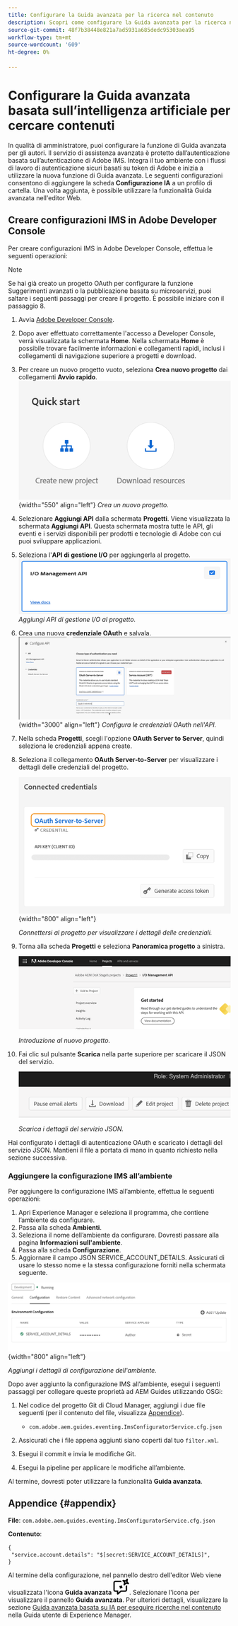 ```yaml
---
title: Configurare la Guida avanzata per la ricerca nel contenuto
description: Scopri come configurare la Guida avanzata per la ricerca nel contenuto
source-git-commit: 48f7b38448e821a7ad5931a685dedc95303aea95
workflow-type: tm+mt
source-wordcount: '609'
ht-degree: 0%

---
```



# Configurare la Guida avanzata basata sull’intelligenza artificiale per cercare contenuti

In qualità di amministratore, puoi configurare la funzione di Guida avanzata per gli autori. Il servizio di assistenza avanzata è protetto dall’autenticazione basata sull’autenticazione di Adobe IMS. Integra il tuo ambiente con i flussi di lavoro di autenticazione sicuri basati su token di Adobe e inizia a utilizzare la nuova funzione di Guida avanzata. Le seguenti configurazioni consentono di aggiungere la scheda **Configurazione IA** a un profilo di cartella. Una volta aggiunta, è possibile utilizzare la funzionalità Guida avanzata nell&#39;editor Web.

## Creare configurazioni IMS in Adobe Developer Console

Per creare configurazioni IMS in Adobe Developer Console, effettua le seguenti operazioni:

>[!NOTE]
>
>Se hai già creato un progetto OAuth per configurare la funzione Suggerimenti avanzati o la pubblicazione basata su microservizi, puoi saltare i seguenti passaggi per creare il progetto. È possibile iniziare con il passaggio 8.

1. Avvia [Adobe Developer Console](https://developer.adobe.com/console).
1. Dopo aver effettuato correttamente l&#39;accesso a Developer Console, verrà visualizzata la schermata **Home**. Nella schermata **Home** è possibile trovare facilmente informazioni e collegamenti rapidi, inclusi i collegamenti di navigazione superiore a progetti e download.
1. Per creare un nuovo progetto vuoto, seleziona **Crea nuovo progetto** dai collegamenti **Avvio rapido**.
   ![Collegamenti rapidi](assets/conf-ss-quick-start.png) {width="550" align="left"}
   *Crea un nuovo progetto.*

1. Selezionare **Aggiungi API** dalla schermata **Progetti**.  Viene visualizzata la schermata **Aggiungi API**. Questa schermata mostra tutte le API, gli eventi e i servizi disponibili per prodotti e tecnologie di Adobe con cui puoi sviluppare applicazioni.

1. Seleziona l&#39;**API di gestione I/O** per aggiungerla al progetto.
   ![API di gestione IO](assets/confi-ss-io-management.png)
   *Aggiungi API di gestione I/O al progetto.*

1. Crea una nuova **credenziale OAuth** e salvala.
   ![Riquadro credenziali OAuth nella configurazione API](assets/conf-ss-OAuth-credential.png) {width="3000" align="left"}
   *Configura le credenziali OAuth nell&#39;API.*

1. Nella scheda **Progetti**, scegli l&#39;opzione **OAuth Server to Server**, quindi seleziona le credenziali appena create.

1. Seleziona il collegamento **OAuth Server-to-Server** per visualizzare i dettagli delle credenziali del progetto.

   ![credenziali connesse](assets/conf-ss-connected-credentials.png) {width="800" align="left"}

   *Connettersi al progetto per visualizzare i dettagli delle credenziali.*

1. Torna alla scheda **Progetti** e seleziona **Panoramica progetto** a sinistra.

   <img src="assets/project-overview.png" alt="panoramica del progetto" width="500">

   *Introduzione al nuovo progetto.*

1. Fai clic sul pulsante **Scarica** nella parte superiore per scaricare il JSON del servizio.

   <img src="assets/download-json.png" alt="scarica json" width="500">

   *Scarica i dettagli del servizio JSON.*

Hai configurato i dettagli di autenticazione OAuth e scaricato i dettagli del servizio JSON. Mantieni il file a portata di mano in quanto richiesto nella sezione successiva.

### Aggiungere la configurazione IMS all’ambiente

Per aggiungere la configurazione IMS all’ambiente, effettua le seguenti operazioni:

1. Apri Experience Manager e seleziona il programma, che contiene l’ambiente da configurare.
1. Passa alla scheda **Ambienti**.
1. Seleziona il nome dell’ambiente da configurare. Dovresti passare alla pagina **Informazioni sull&#39;ambiente**.
1. Passa alla scheda **Configurazione**.
1. Aggiornare il campo JSON SERVICE_ACCOUNT_DETAILS. Assicurati di usare lo stesso nome e la stessa configurazione forniti nella schermata seguente.

![configurazione account del servizio ims](assets/ims-service-account-config.png){width="800" align="left"}


*Aggiungi i dettagli di configurazione dell&#39;ambiente.*




Dopo aver aggiunto la configurazione IMS all’ambiente, esegui i seguenti passaggi per collegare queste proprietà ad AEM Guides utilizzando OSGi:

1. Nel codice del progetto Git di Cloud Manager, aggiungi i due file seguenti (per il contenuto del file, visualizza [Appendice](#appendix)).

   * `com.adobe.aem.guides.eventing.ImsConfiguratorService.cfg.json`

1. Assicurati che i file appena aggiunti siano coperti dal tuo `filter.xml`.
1. Esegui il commit e invia le modifiche Git.
1. Esegui la pipeline per applicare le modifiche all’ambiente.

Al termine, dovresti poter utilizzare la funzionalità **Guida avanzata**.



## Appendice {#appendix}

**File**:
`com.adobe.aem.guides.eventing.ImsConfiguratorService.cfg.json`

**Contenuto**:

```
{
 "service.account.details": "$[secret:SERVICE_ACCOUNT_DETAILS]",
}
```


Al termine della configurazione, nel pannello destro dell&#39;editor Web viene visualizzata l&#39;icona **Guida avanzata** ![Guida avanzata](assets/smart-help-icon.svg). Selezionare l&#39;icona per visualizzare il pannello **Guida avanzata**.
Per ulteriori dettagli, visualizzare la sezione [Guida avanzata basata su IA per eseguire ricerche nel contenuto](../user-guide/ai-based-smart-help.md) nella Guida utente di Experience Manager.
